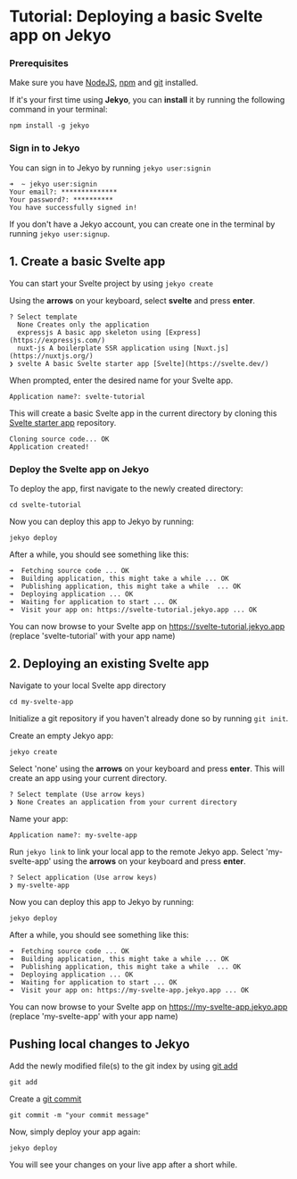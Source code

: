 # Tutorial: Deploying a basic Svelte app on Jekyo

### Prerequisites

Make sure you have [NodeJS](https://nodejs.org/en/download/), [npm](https://docs.npmjs.com/downloading-and-installing-node-js-and-npm) and [git](https://github.com/git-guides/install-git) installed.

If it's your first time using **Jekyo**, you can **install** it by running the following command in your terminal:

`npm install -g jekyo`

### Sign in to Jekyo

You can sign in to Jekyo by running `jekyo user:signin`

```
➜  ~ jekyo user:signin 
Your email?: **************
Your password?: **********
You have successfully signed in!
```
If you don't have a Jekyo account, you can create one in the terminal by running `jekyo user:signup`. 

## 1. Create a basic Svelte app

You can start your Svelte project by using `jekyo create`

Using the **arrows** on your keyboard, select **svelte** and press **enter**.  
```
? Select template
  None Creates only the application
  expressjs A basic app skeleton using [Express](https://expressjs.com/)     
  nuxt-js A boilerplate SSR application using [Nuxt.js](https://nuxtjs.org/) 
❯ svelte A basic Svelte starter app [Svelte](https://svelte.dev/)
```
When prompted, enter the desired name for your Svelte app. 

`Application name?: svelte-tutorial`

This will create a basic Svelte app in the current directory by cloning this [Svelte starter app](https://github.com/jekyo/svelte-getting-started) repository.

```
Cloning source code... OK
Application created!
```

### Deploy the Svelte app on Jekyo

To deploy the app, first navigate to the newly created directory:

`cd svelte-tutorial`

Now you can deploy this app to Jekyo by running: 

`jekyo deploy`

After a while, you should see something like this:

```
➜  Fetching source code ... OK
➜  Building application, this might take a while ... OK
➜  Publishing application, this might take a while  ... OK
➜  Deploying application ... OK        
➜  Waiting for application to start ... OK
➜  Visit your app on: https://svelte-tutorial.jekyo.app ... OK
```

You can now browse to your Svelte app on https://svelte-tutorial.jekyo.app (replace 'svelte-tutorial' with your app name)

## 2. Deploying an existing Svelte app

Navigate to your local Svelte app directory

`cd my-svelte-app`

Initialize a git repository if you haven't already done so by running `git init`. 

Create an empty Jekyo app:

`jekyo create` 

Select 'none' using the **arrows** on your keyboard and press **enter**. This will create an app using your current directory. 

```
? Select template (Use arrow keys)
❯ None Creates an application from your current directory
```

Name your app: 

`Application name?: my-svelte-app`

Run `jekyo link` to link your local app to the remote Jekyo app. Select 'my-svelte-app' using the **arrows** on your keyboard and press **enter**.

```
? Select application (Use arrow keys)
❯ my-svelte-app
```
Now you can deploy this app to Jekyo by running: 

`jekyo deploy`

After a while, you should see something like this:

```
➜  Fetching source code ... OK
➜  Building application, this might take a while ... OK
➜  Publishing application, this might take a while  ... OK
➜  Deploying application ... OK        
➜  Waiting for application to start ... OK
➜  Visit your app on: https://my-svelte-app.jekyo.app ... OK
```

You can now browse to your Svelte app on https://my-svelte-app.jekyo.app (replace 'my-svelte-app' with your app name)

## Pushing local changes to Jekyo 

Add the newly modified file(s) to the git index by using [git add](https://www.atlassian.com/git/tutorials/saving-changes)

`git add`

Create a [git commit](https://github.com/git-guides/git-commit)

`git commit -m "your commit message"`

Now, simply deploy your app again:

`jekyo deploy`

You will see your changes on your live app after a short while. 





